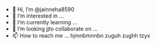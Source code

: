 - 👋 Hi, I’m @jainneha8590
- 👀 I’m interested in ...
- 🌱 I’m currently learning ...
- 💞️ I’m looking jjto collaborate on ...
- 📫 How to reach me ...
hjmnbmnnbn
zuguh
zughh
tzyx
<!---   hjj
jainneha8590/jainneha8590 is a ✨ special ✨ repository because its `README.md` (this file) appears on your GitHub profile.
You can click the Previe nw link to take a look at your changes.
--->
